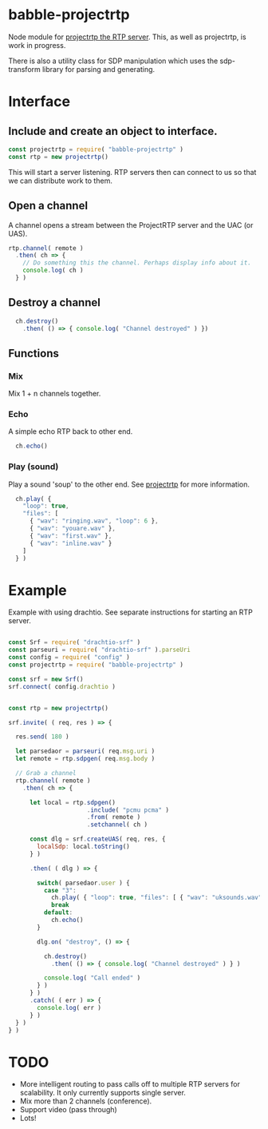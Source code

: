 # babble-projectrtp
Node module for [projectrtp the RTP server](https://github.com/tinpotnick/projectrtp). This, as well as projectrtp, is work in progress.

There is also a utility class for SDP manipulation which uses the sdp-transform library for parsing and generating.

# Interface

## Include and create an object to interface.

```javascript
const projectrtp = require( "babble-projectrtp" )
const rtp = new projectrtp()
```

This will start a server listening. RTP servers then can connect to us so that we can distribute work to them.

## Open a channel
A channel opens a stream between the ProjectRTP server and the UAC (or UAS).
```javascript
rtp.channel( remote )
  .then( ch => {
    // Do something this the channel. Perhaps display info about it.
    console.log( ch )
  } )
```

## Destroy a channel
```javascript
  ch.destroy()
    .then( () => { console.log( "Channel destroyed" ) })
```

## Functions
### Mix
Mix 1 + n channels together.

### Echo
A simple echo RTP back to other end.

```javascript
  ch.echo()
```

### Play (sound)
Play a sound 'soup' to the other end. See [projectrtp](https://github.com/tinpotnick/projectrtp) for more information.

```javascript
  ch.play( {
    "loop": true,
    "files": [
      { "wav": "ringing.wav", "loop": 6 },
      { "wav": "youare.wav" },
      { "wav": "first.wav" },
      { "wav": "inline.wav" }
    ]
  } )
```

# Example

Example with using drachtio. See separate instructions for starting an RTP server.

```javascript

const Srf = require( "drachtio-srf" )
const parseuri = require( "drachtio-srf" ).parseUri
const config = require( "config" )
const projectrtp = require( "babble-projectrtp" )

const srf = new Srf()
srf.connect( config.drachtio )


const rtp = new projectrtp()

srf.invite( ( req, res ) => {

  res.send( 180 )

  let parsedaor = parseuri( req.msg.uri )
  let remote = rtp.sdpgen( req.msg.body )

  // Grab a channel
  rtp.channel( remote )
    .then( ch => {

      let local = rtp.sdpgen()
                      .include( "pcmu pcma" )
                      .from( remote )
                      .setchannel( ch )

      const dlg = srf.createUAS( req, res, {
        localSdp: local.toString()
      } )

      .then( ( dlg ) => {

        switch( parsedaor.user ) {
          case "3":
            ch.play( { "loop": true, "files": [ { "wav": "uksounds.wav" } ] } )
            break
          default:
            ch.echo()
        }

        dlg.on( "destroy", () => {

          ch.destroy()
            .then( () => { console.log( "Channel destroyed" ) } )

          console.log( "Call ended" )
        } )
      } )
      .catch( ( err ) => {
        console.log( err )
      } )
  } )
} )


```

# TODO
* More intelligent routing to pass calls off to multiple RTP servers for scalability. It only currently supports single server.
* Mix more than 2 channels (conference).
* Support video (pass through)
* Lots!

